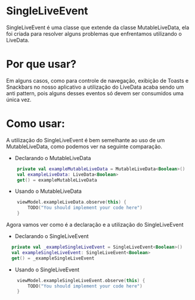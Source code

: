 # SingleLiveEvent
SingleLiveEvent é uma classe que extende da classe MutableLiveData, ela foi criada para resolver alguns problemas que enfrentamos utilizando o LiveData.


# Por que usar?
Em alguns casos, como para controle de navegação, exibição de Toasts e Snackbars no nosso aplicativo a utilização do LiveData acaba sendo um anti pattern, pois alguns desses eventos só devem ser consumidos uma única vez.

# Como usar:
A utilização do SingleLiveEvent é bem semelhante ao uso de um MutableLiveData, como podemos ver na seguinte comparação.

* Declarando o MutableLiveData
```kotlin
    private val exampleMutableLiveData = MutableLiveData<Boolean>()
    val exampleLiveData: LiveData<Boolean>
    get() = exampleMutableLiveData
```

* Usando o MutableLiveData
```kotlin
    viewModel.exampleLiveData.observe(this) {
        TODO("You should implement your code here")
    }
```

Agora vamos ver como é a declaração e a utilização do SingleLiveEvent

* Declarando o SingleLiveEvent
```kotlin
  private val _exampleSingleLiveEvent = SingleLiveEvent<Boolean>()
  val exampleSingleLiveEvent: SingleLiveEvent<Boolean>
  get() = _exampleSingleLiveEvent
```

* Usando o SingleLiveEvent
```kotlin
    viewModel.exampleSingleLiveEvent.observe(this) {
        TODO("You should implement your code here")
    }
```
